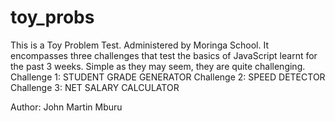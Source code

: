 # toy_probs
This is a Toy Problem Test. Administered by Moringa School. It encompasses three challenges that test the basics of JavaScript learnt for the past 3 weeks. Simple as they may seem, they are quite challenging.
 Challenge 1:
 STUDENT GRADE GENERATOR
 Challenge 2:
 SPEED DETECTOR
 Challenge 3:
 NET SALARY CALCULATOR


 Author: John Martin Mburu 
